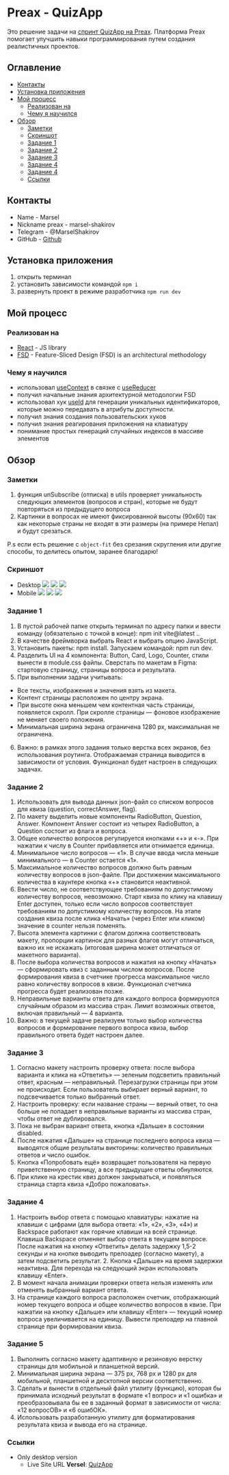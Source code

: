 # Preax - QuizApp

Это решение задачи на [спринт QuizApp на Preax](https://preax.ru 'Preax'). Платформа Preax помогает улучшить навыки программирования путем создания реалистичных проектов.

## Оглавление

- [Контакты](#контакты)
- [Установка приложения](#установка-приложения)
- [Мой процесс](#мой-процесс)
  - [Реализован на](#реализован-на)
  - [Чему я научился](#чему-я-научился)
- [Обзор](#обзор)
  - [Заметки](#заметки)
  - [Скриншот](#скриншот)
  - [Задание 1](#задание-1)
  - [Задание 2](#задание-2)
  - [Задание 3](#задание-3)
  - [Задание 4](#задание-4)
  - [Задание 4](#задание-5)
  - [Ссылки](#ссылки)

## Контакты

- Name - Marsel
- Nickname preax - marsel-shakirov
- Telegram - @MarselShakirov
- GitHub - [Github](https://github.com/marsel-shakirov)

## Установка приложения

1. открыть терминал
2. установить зависимости командой `npm i`
3. развернуть проект в режиме разработчика `npm run dev`

## Мой процесс

### Реализован на

- [React](https://reactjs.org/) - JS library
- [FSD](https://github.com/feature-sliced) - Feature-Sliced Design (FSD) is an architectural methodology

### Чему я научился

- использовал [useContext](https://react.dev/reference/react/useContext) в связке с [useReducer](https://react.dev/reference/react/useReducer)
- получил начальные знания архитектурной методологии FSD
- использовал хук [useId](https://react.dev/reference/react/useId) для генерации уникальных идентификаторов, которые можно передавать в атрибуты доступности.
- получил знания создания пользовательских хуков
- получил знания реагирования приложения на клавиатуру
- понимание простых генераций случайных индексов в массиве элементов

## Обзор

### Заметки

1. функция unSubscribe (отписка) в utils проверяет уникальность следующих элементов (вопросов и стран), которые не будут повторяться из предыдущего вопроса
2. Картинки в вопросах не имеют фиксированной высоты (90х60) так как некоторые страны не входят в эти размеры (на примере Непал) и будут срезаться.

P.s если есть решение с `object-fit` без срезания скругления или другие способы, то делитесь опытом, заранее благодарю!

### Скриншот

- Desktop
  ![](./screenshot/desktop-1.png)
  ![](./screenshot/desktop-2.png)
  ![](./screenshot/desktop-3.png)
- Mobile
  ![](./screenshot/mobile-1.png)
  ![](./screenshot/mobile-2.png)
  ![](./screenshot/mobile-3.png)

### Задание 1

1. В пустой рабочей папке открыть терминал по адресу папки и ввести команду (обязательно с точкой в конце): npm init vite@latest ..
2. В качестве фреймворка выбрать React и выбрать опцию JavaScript.
3. Установить пакеты: npm install. Запускаем командой: npm run dev.
4. Разделить UI на 4 компонента: Button, Card, Logo, Counter, стили вынести в module.css файлы. Сверстать по макетам в Figma: стартовую страницу, страницы вопроса и результата.
5. При выполнении задачи учитывать:

- Все тексты, изображения и значения взять из макета.
- Контент страницы расположен по центру экрана.
- При высоте окна меньшем чем контентная часть страницы, появляется скролл. При скролле страницы — фоновое изображение не меняет своего положения.
- Минимальная ширина экрана ограничена 1280 px, максимальная не ограничена.

6. Важно: в рамках этого задания только верстка всех экранов, без использования роутинга. Отображаемая страница выводится в зависимости от условия. Функционал будет настроен в следующих задачах.

### Задание 2

1. Использовать для вывода данных json-файл со списком вопросов для квиза (question, correctAnswer, flag).
2. По макету выделить новые компоненты RadioButton, Question, Answer. Компонент Answer состоит из четырех RadioButton, а Question состоит из флага и вопроса.
3. Общее количество вопросов регулируется кнопками «+» и «-». При нажатии к числу в Counter прибавляется или отнимается единица.
4. Минимальное число вопросов — «1». В случае ввода числа меньше минимального — в Counter остается «1».
5. Максимальное количество вопросов должно быть равным количеству вопросов в json-файле. При достижении максимального количества в каунтере кнопка «+» становится неактивной.
6. Ввести число, не соответствующее требованиям по допустимому количеству вопросов, невозможно. Старт квиза по клику на клавишу Enter доступен, только если число вопросов соответствует требованиям по допустимому количеству вопросов. На этапе создания квиза после клика «Начать» (через Enter или кликом) значение в counter нельзя поменять.
7. Высота элемента картинки с флагом должна соответствовать макету, пропорции картинок для разных флагов могут отличаться, важно их не искажать (итоговая ширина может отличаться от макетного варианта).
8. После выбора количества вопросов и нажатия на кнопку «Начать» — сформировать квиз с заданным числом вопросов. После формирования квиза в счетчике прогресса максимальное число равно количеству вопросов в квизе. Функционал счетчика прогресса будет реализован позже.
9. Неправильные варианты ответа для каждого вопроса формируются случайным образом из массива стран. Лимит возможных ответов, включая правильный — 4 варианта.
10. Важно: в текущей задаче реализуем только выбор количества вопросов и формирование первого вопроса квиза, выбор правильного ответа будет настроен далее.

### Задание 3

1. Согласно макету настроить проверку ответа: после выбора варианта и клика на «Ответить» — зеленым подсветить правильный ответ, красным — неправильный. Перезагрузки страницы при этом не происходит. Если пользователь выбирает верный вариант, то подсвечивается только выбранный ответ.
2. Настроить проверку: если название страны — верный ответ, то она больше не попадает в неправильные варианты из массива стран, чтобы ответ не дублировался.
3. Пока не выбран вариант ответа, кнопка «Дальше» в состоянии disabled.
4. После нажатия «Дальше» на странице последнего вопроса квиза — выводятся общие результаты викторины: количество правильных ответов и число ошибок.
5. Кнопка «Попробовать ещё» возвращает пользователя на первую приветственную страницу, а все предыдущие ответы обнуляются.
6. При клике на крестик квиз должен закрываться, и появляться страница старта квиза «Добро пожаловать».

### Задание 4

1. Настроить выбор ответа с помощью клавиатуры: нажатие на клавиши с цифрами (для выбора ответа: «1», «2», «3», «4») и Backspace работают как горячие клавиши на всей странице. Клавиша Backspace отменяет выбор ответа в текущем вопросе. После нажатия на кнопку «Ответить» делать задержку 1,5-2 секунды и на кнопке выводить прелоадер (согласно макету), а затем подсветить результат. 2. Кнопка «Дальше» на время задержки неактивна.
   Для перехода на следующий экран использовать клавишу «Enter».
2. В момент начала анимации проверки ответа нельзя изменять или отменять выбранный вариант ответа.
3. На странице каждого вопроса расположен счетчик, отображающий номер текущего вопроса и общее количество вопросов в квизе. При нажатии на кнопку «Дальше» или клавишу «Enter» — текущий номер вопроса увеличивается на единицу. Вывести прелоадер на главной странице при формировании квиза.

### Задание 5

1. Выполнить согласно макету адаптивную и резиновую верстку страницы для мобильной и планшетной версий.
2. Минимальная ширина экрана — 375 px, 768 px и 1280 px для мобильной, планшетной и десктопной версии соответственно.
3. Сделать и вынести в отдельный файл утилиту (функцию), которая бы принимала исходный результат в формате «1 вопрос» и «1 ошибка» и преобразовывала бы ее в заданный формат в зависимости от числа: «12 вопросОВ» и «6 ошибОК».
4. Использовать разработанную утилиту для форматирования результата квиза и вывода его на странице.

### Ссылки

- Only desktop version
  - Live Site URL **Versel**: [QuizApp](https://preax-sprint-3.vercel.app 'QuizApp')
